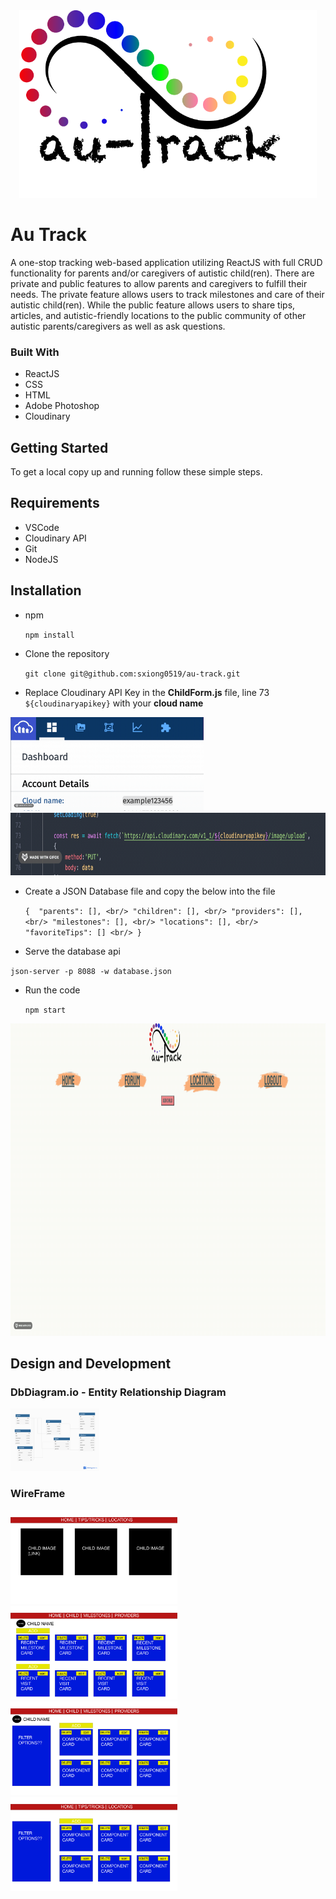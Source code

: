 <div style="text-align:center"><img src="src/components/nav/navlogo.png" height="300" width="auto" /></div>

# Au Track

A one-stop tracking web-based application utilizing ReactJS with full CRUD functionality for parents and/or caregivers of autistic child(ren). There are private and public features to allow parents and caregivers to fulfill their needs. The private feature allows users to track milestones and care of their autistic child(ren). While the public feature allows users to share tips, articles, and autistic-friendly locations to the public community of other autistic parents/caregivers as well as ask questions. 

### Built With 
* ReactJS
* CSS
* HTML
* Adobe Photoshop
* Cloudinary 

## Getting Started

To get a local copy up and running follow these simple steps.

## Requirements

* VSCode
* Cloudinary API
* Git
* NodeJS

## Installation 

* npm 

    `npm install`

* Clone the repository 

    `git clone git@github.com:sxiong0519/au-track.git`

* Replace Cloudinary API Key in the **ChildForm.js** file, line 73 `${cloudinaryapikey}` with your **cloud name**

<img src= "Images/CloudName.gif" height="150" width="auto" />
<img src= "Images/Line73example.gif" height="100" width="auto" />

* Create a JSON Database file and copy the below into the file
    
    `{ 
    "parents": [], <br/>
    "children": [], <br/>
    "providers": [], <br/>
    "milestones": [], <br/>
    "locations": [], <br/>
    "favoriteTips": [] <br/>
    }`

* Serve the database api
 
 `json-server -p 8088 -w database.json`


* Run the code

    `npm start`

<img src= "Images/HomeExample.gif" height="500" width="auto" />


## Design and Development

### DbDiagram.io - Entity Relationship Diagram

<img src= "Images/ERD.png" height="100" width="auto" />


### WireFrame
<img src= "Images/Homepage.png" height="150" width="auto" />
<img src= "Images/ChildDetail.png" height="150" width="auto" />
<img src= "Images/MileProv.png" height="150" width="auto" />
<img src= "Images/ForLoc.png" height="150" width="auto" />
